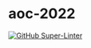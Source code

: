 # aoc-2022

[![GitHub Super-Linter](https://github.com/DanAmnerDMW/aoc-2022/workflows/Lint%20Code%20Base/badge.svg)](https://github.com/marketplace/actions/super-linter)
